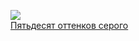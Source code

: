 ![](/books/love_erotica/Эрика%20Леонард%20Джеймс/Пятьдесят%20оттенков%20серого.jpg)  
[Пятьдесят оттенков серого](/books/love_erotica/Эрика%20Леонард%20Джеймс/Пятьдесят%20оттенков%20серого)
